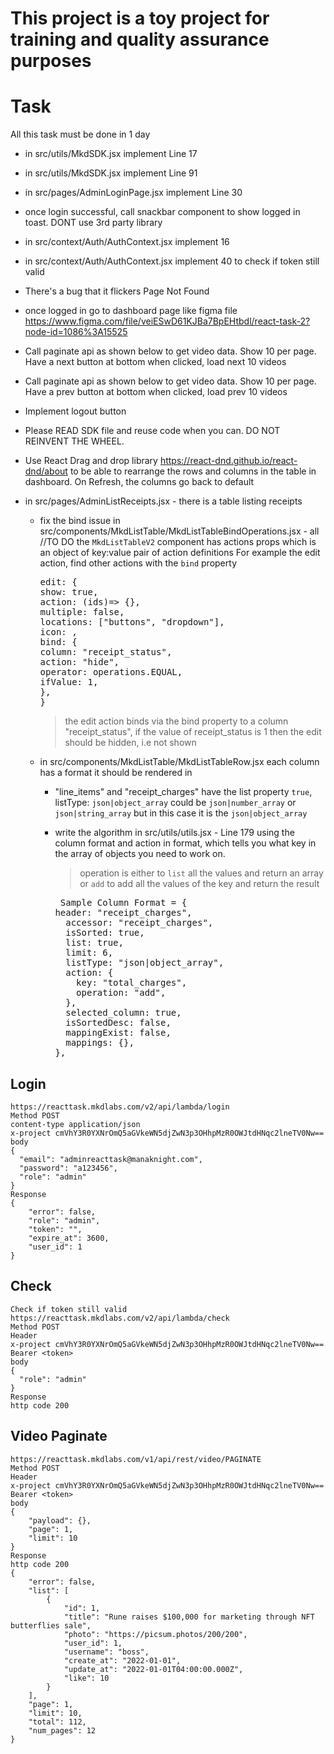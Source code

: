 # This project is a toy project for training and quality assurance purposes

# Task

All this task must be done in 1 day

- in src/utils/MkdSDK.jsx implement Line 17
- in src/utils/MkdSDK.jsx implement Line 91
- in src/pages/AdminLoginPage.jsx implement Line 30
- once login successful, call snackbar component to show logged in toast. DONT use 3rd party library
- in src/context/Auth/AuthContext.jsx implement 16
- in src/context/Auth/AuthContext.jsx implement 40 to check if token still valid
- There's a bug that it flickers Page Not Found
- once logged in go to dashboard page like figma file
  https://www.figma.com/file/veiESwD61KJBa7BpEHtbdl/react-task-2?node-id=1086%3A15525

- Call paginate api as shown below to get video data. Show 10 per page. Have a next button at bottom when clicked, load next 10 videos

- Call paginate api as shown below to get video data. Show 10 per page. Have a prev button at bottom when clicked, load prev 10 videos

- Implement logout button

- Please READ SDK file and reuse code when you can. DO NOT REINVENT THE WHEEL.
- Use React Drag and drop library https://react-dnd.github.io/react-dnd/about to be able to rearrange the rows and columns in the table in dashboard. On Refresh, the columns go back to default

- in src/pages/AdminListReceipts.jsx - there is a table listing receipts

  - fix the bind issue in src/components/MkdListTable/MkdListTableBindOperations.jsx - all //TO DO
    the `MkdListTableV2` component has actions props which is an object of key:value pair of action definitions
    For example the edit action,
    find other actions with the `bind` property
    <pre>
    edit: {
    show: true,
    action: (ids)=> {},
    multiple: false,
    locations: ["buttons", "dropdown"],
    icon: <EditIcon2 />,
    bind: {
    column: "receipt_status",
    action: "hide",
    operator: operations.EQUAL,
    ifValue: 1,
    },
    }
    </pre>

    > the edit action binds via the bind property to a column "receipt_status", if the value of receipt_status is 1 then the edit should be hidden, i.e not shown

  - in src/components/MkdListTable/MkdListTableRow.jsx each column has a format it should be rendered in

    - "line_items" and "receipt_charges" have the list property `true`, listType: `json|object_array` could be `json|number_array` or `json|string_array` but in this case it is the `json|object_array`

    - write the algorithm in src/utils/utils.jsx - Line 179 using the column format and action in format, which tells you what key in the array of objects you need to work on.

      > operation is either to `list` all the values and return an array or `add` to add all the values of the key and return the result

      <pre> Sample Column Format = {
      header: "receipt_charges",
        accessor: "receipt_charges",
        isSorted: true,
        list: true,
        limit: 6,
        listType: "json|object_array",
        action: {
          key: "total_charges",
          operation: "add",
        },
        selected_column: true,
        isSortedDesc: false,
        mappingExist: false,
        mappings: {},
      },
      </pre>

## Login

```
https://reacttask.mkdlabs.com/v2/api/lambda/login
Method POST
content-type application/json
x-project cmVhY3R0YXNrOmQ5aGVkeWN5djZwN3p3OHhpMzR0OWJtdHNqc2lneTV0Nw==
body
{
  "email": "adminreacttask@manaknight.com",
  "password": "a123456",
  "role": "admin"
}
Response
{
    "error": false,
    "role": "admin",
    "token": "",
    "expire_at": 3600,
    "user_id": 1
}
```

## Check

```
Check if token still valid
https://reacttask.mkdlabs.com/v2/api/lambda/check
Method POST
Header
x-project cmVhY3R0YXNrOmQ5aGVkeWN5djZwN3p3OHhpMzR0OWJtdHNqc2lneTV0Nw==
Bearer <token>
body
{
  "role": "admin"
}
Response
http code 200
```

## Video Paginate

```
https://reacttask.mkdlabs.com/v1/api/rest/video/PAGINATE
Method POST
Header
x-project cmVhY3R0YXNrOmQ5aGVkeWN5djZwN3p3OHhpMzR0OWJtdHNqc2lneTV0Nw==
Bearer <token>
body
{
    "payload": {},
    "page": 1,
    "limit": 10
}
Response
http code 200
{
    "error": false,
    "list": [
        {
            "id": 1,
            "title": "Rune raises $100,000 for marketing through NFT butterflies sale",
            "photo": "https://picsum.photos/200/200",
            "user_id": 1,
            "username": "boss",
            "create_at": "2022-01-01",
            "update_at": "2022-01-01T04:00:00.000Z",
            "like": 10
        }
    ],
    "page": 1,
    "limit": 10,
    "total": 112,
    "num_pages": 12
}

```
